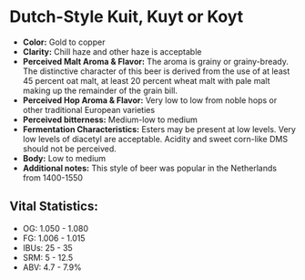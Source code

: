 # Dutch-Style Kuit, Kuyt or Koyt

- **Color:** Gold to copper
- **Clarity:** Chill haze and other haze is acceptable
- **Perceived Malt Aroma & Flavor:** The aroma is grainy or grainy-bready. The distinctive character of this beer is derived from the use of at least 45 percent oat malt, at least 20 percent wheat malt with pale malt making up the remainder of the grain bill.
- **Perceived Hop Aroma & Flavor:** Very low to low from noble hops or other traditional European varieties
- **Perceived bitterness:** Medium-low to medium
- **Fermentation Characteristics:** Esters may be present at low levels. Very low levels of diacetyl are acceptable. Acidity and sweet corn-like DMS should not be perceived.
- **Body:** Low to medium
- **Additional notes:** This style of beer was popular in the Netherlands from 1400-1550

## Vital Statistics:

- OG: 1.050 - 1.080
- FG: 1.006 - 1.015
- IBUs: 25 - 35
- SRM: 5 - 12.5
- ABV: 4.7 - 7.9%
